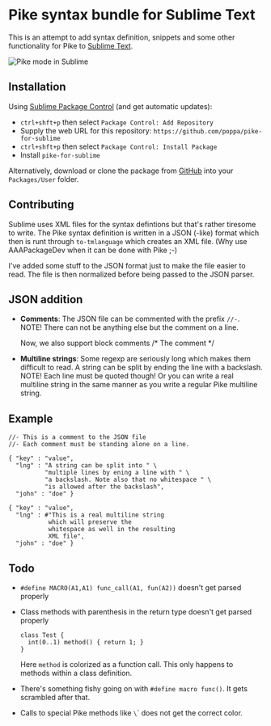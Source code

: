 Pike syntax bundle for Sublime Text
===================================

This is an attempt to add syntax definition, snippets and some other
functionality for Pike to [Sublime Text](http://www.sublimetext.com/).

![Pike mode in Sublime](https://raw.githubusercontent.com/poppa/pike-for-sublime/master/Sublime-Pike.png)

Installation
------------

Using [Sublime Package Control](http://wbond.net/sublime_packages/package_control) (and get automatic updates):
- `ctrl+shft+p` then select `Package Control: Add Repository`
- Supply the web URL for this repository: `https://github.com/poppa/pike-for-sublime`
- `ctrl+shft+p` then select `Package Control: Install Package`
- Install `pike-for-sublime`

Alternatively, download or clone the package from [GitHub](https://github.com/poppa/pike-for-sublime)
into your `Packages/User` folder.

Contributing
------------

Sublime uses XML files for the syntax defintions but that's rather tiresome
to write. The Pike syntax definition is written in a JSON (-like) format which
then is runt through `to-tmlanguage` which creates an XML file.
(Why use AAAPackageDev when it can be done with Pike ;-)

I've added some stuff to the JSON format just to make the file easier to read.
The file is then normalized before being passed to the JSON parser.

JSON addition
----------------

  * **Comments**: The JSON file can be commented with the prefix `//-`.<br>
    NOTE! There can not be anything else but the comment on a line.

    Now, we also support block comments /* The comment */
	
  * **Multiline strings**: Some regexp are seriously long which makes them
    difficult to read. A string can be split by ending the line with a 
    backslash. NOTE! Each line must be quoted though! Or you can write a real
    multiline string in the same manner as you write a regular Pike multiline
    string.

Example
---------------

    //- This is a comment to the JSON file
    //- Each comment must be standing alone on a line.
    
    { "key" : "value",
      "lng" : "A string can be split into " \
              "multiple lines by ening a line with " \
              "a backslash. Note also that no whitespace " \
              "is allowed after the backslash",
      "john" : "doe" }
      
    { "key" : "value",
      "lng" : #"This is a real multiline string
               which will preserve the 
               whitespace as well in the resulting
               XML file",
      "john" : "doe" }

Todo
----------------

- `#define MACRO(A1,A1) func_call(A1, fun(A2))` doesn't get parsed properly
- Class methods with parenthesis in the return type doesn't get parsed properly
  
      class Test {
        int(0..1) method() { return 1; }
      }

  Here `method` is colorized as a function call. This only happens to methods
  within a class definition.

- There's something fishy going on with `#define macro func()`. It gets 
  scrambled after that.
  
- Calls to special Pike methods like `\`[]()` does not get the correct color.


